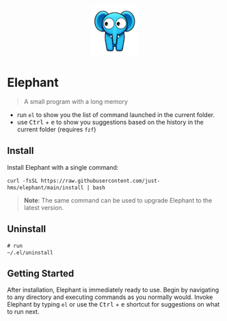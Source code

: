 <p align="center">
    <img style="width:8em;" src="./assets/logo.png" alt="jim">
</p>

# Elephant

> A small program with a long memory

- run `el` to show you the list of command launched in the current folder.
- use <kbd>Ctrl</kbd> + <kbd>e</kbd> to show you suggestions based on the history in the current folder (requires  `fzf`)

## Install

Install Elephant with a single command:

```shell 
curl -fsSL https://raw.githubusercontent.com/just-hms/elephant/main/install | bash
```

> **Note**: The same command can be used to upgrade Elephant to the latest version.


## Uninstall

```shell
# run
~/.el/uninstall
```

## Getting Started

After installation, Elephant is immediately ready to use. Begin by navigating to any directory and executing commands as you normally would. Invoke Elephant by typing `el` or use the <kbd>Ctrl</kbd> + <kbd>e</kbd> shortcut for suggestions on what to run next.
